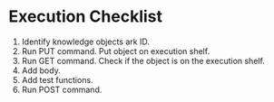 # Execution Checklist

1. Identify knowledge objects ark ID.
2. Run PUT command. Put object on execution shelf.
3. Run GET command. Check if the object is on the execution shelf.
4. Add body.
5. Add test functions.
6. Run POST command.

